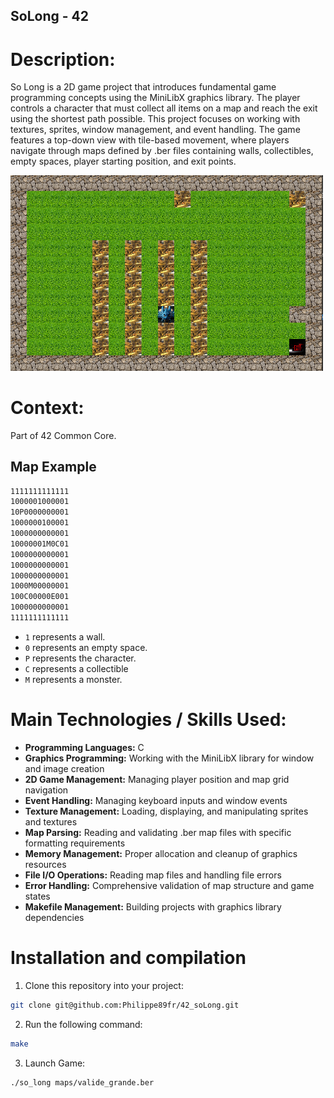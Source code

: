 ## SoLong - 42

# Description:
So Long is a 2D game project that introduces fundamental game programming concepts using the MiniLibX graphics library. The player controls a character that must collect all items on a map and reach the exit using the shortest path possible. This project focuses on working with textures, sprites, window management, and event handling. The game features a top-down view with tile-based movement, where players navigate through maps defined by .ber files containing walls, collectibles, empty spaces, player starting position, and exit points. 

<img src="./image.png" alt="Screenshot du jeu" width="500">

# Context:
Part of 42 Common Core.

## Map Example
```bash
1111111111111
1000001000001
10P0000000001
1000000100001
1000000000001
10000001M0C01
1000000000001
1000000000001
1000000000001
1000M00000001
100C00000E001
1000000000001
1111111111111
```
  - `1` represents a wall.
  - `0` represents an empty space.
  - `P` represents the character.
  - `C` represents a collectible
  - `M` represents a monster.


# Main Technologies / Skills Used:

- **Programming Languages:** C
- **Graphics Programming:** Working with the MiniLibX library for window and image creation  
- **2D Game Management:** Managing player position and map grid navigation
- **Event Handling:** Managing keyboard inputs and window events
- **Texture Management:** Loading, displaying, and manipulating sprites and textures
- **Map Parsing:** Reading and validating .ber map files with specific formatting requirements
- **Memory Management:** Proper allocation and cleanup of graphics resources
- **File I/O Operations:** Reading map files and handling file errors
- **Error Handling:** Comprehensive validation of map structure and game states
- **Makefile Management:** Building projects with graphics library dependencies

# Installation and compilation
1. Clone this repository into your project:
```bash
git clone git@github.com:Philippe89fr/42_soLong.git
```
2. Run the following command:
```bash
make
```
3. Launch Game:
```bash
./so_long maps/valide_grande.ber
```
